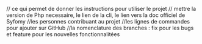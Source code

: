 // ce qui permet de donner les instructions pour utiliser le projet
// mettre la version de Php necessaire, le lien de la cli, le lien vers la doc officiel de Syfomy
//les personnes contribuant au projet
//les lignes de commandes pour ajouter sur GitHub
//la nomenclature des branches : fix pour les bugs et feature pour les nouvelles fonctionnalitées
